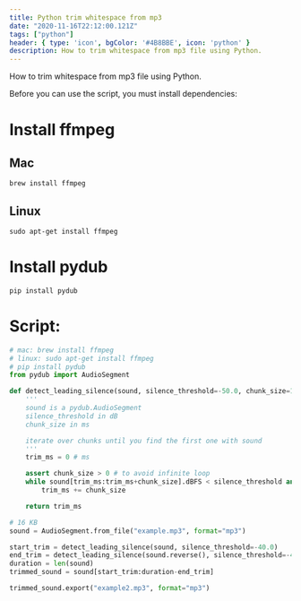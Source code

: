 ```yaml
---
title: Python trim whitespace from mp3
date: "2020-11-16T22:12:00.121Z"
tags: ["python"]
header: { type: 'icon', bgColor: '#4B8BBE', icon: 'python' }
description: How to trim whitespace from mp3 file using Python.
---
```


How to trim whitespace from mp3 file using Python.

Before you can use the script, you must install dependencies:

# Install ffmpeg
## Mac
```
brew install ffmpeg
```

## Linux
```
sudo apt-get install ffmpeg
```

# Install pydub
```
pip install pydub
```

# Script:
```python
# mac: brew install ffmpeg
# linux: sudo apt-get install ffmpeg
# pip install pydub
from pydub import AudioSegment

def detect_leading_silence(sound, silence_threshold=-50.0, chunk_size=10):
    '''
    sound is a pydub.AudioSegment
    silence_threshold in dB
    chunk_size in ms

    iterate over chunks until you find the first one with sound
    '''
    trim_ms = 0 # ms

    assert chunk_size > 0 # to avoid infinite loop
    while sound[trim_ms:trim_ms+chunk_size].dBFS < silence_threshold and trim_ms < len(sound):
        trim_ms += chunk_size

    return trim_ms

# 16 KB
sound = AudioSegment.from_file("example.mp3", format="mp3")

start_trim = detect_leading_silence(sound, silence_threshold=-40.0)
end_trim = detect_leading_silence(sound.reverse(), silence_threshold=-40.0)
duration = len(sound)
trimmed_sound = sound[start_trim:duration-end_trim]

trimmed_sound.export("example2.mp3", format="mp3")
```
